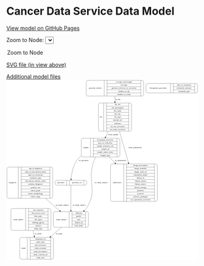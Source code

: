 <link rel='stylesheet' href="assets/style.css">
<link rel='stylesheet' href="https://unpkg.com/leaflet@1.5.1/dist/leaflet.css" integrity="sha512-xwE/Az9zrjBIphAcBb3F6JVqxf46+CDLwfLMHloNu6KEQCAWi6HcDUbeOfBIptF7tcCzusKFjFw2yuvEpDL9wQ==" crossorigin="">
<script type="text/javascript" src="https://code.jquery.com/jquery-3.2.1.min.js"></script>
<script type="text/javascript"  src="https://unpkg.com/leaflet@1.5.1/dist/leaflet.js"></script>
<script type="text/javascript" src="assets/actions.js"></script>

Cancer Data Service Data Model
==============================

[View model on GitHub Pages](https://cbiit.github.io/cds-model)



Zoom to Node: <select id="node_select">
  <option value="">Zoom to Node</option>
</select>
<div id="model"></div>

<p>
<a href="./model-desc/cds-model.svg">SVG file (in view above)</a>
<p>
<a href="./model-desc">Additional model files</a>
<svg width="1416pt" height="1327pt"
 viewBox="0.00 0.00 1415.50 1327.00" xmlns="http://www.w3.org/2000/svg" xmlns:xlink="http://www.w3.org/1999/xlink">
<g id="graph0" class="graph" transform="scale(1 1) rotate(0) translate(4 1323)">
<title>Perl</title>
<polygon fill="#ffffff" stroke="transparent" points="-4,4 -4,-1323 1411.5,-1323 1411.5,4 -4,4"/>
<!-- file -->
<g id="node1" class="node">
<title>file</title>
<path fill="none" stroke="#000000" d="M686.5,-944.5C686.5,-944.5 907.5,-944.5 907.5,-944.5 913.5,-944.5 919.5,-950.5 919.5,-956.5 919.5,-956.5 919.5,-1139.5 919.5,-1139.5 919.5,-1145.5 913.5,-1151.5 907.5,-1151.5 907.5,-1151.5 686.5,-1151.5 686.5,-1151.5 680.5,-1151.5 674.5,-1145.5 674.5,-1139.5 674.5,-1139.5 674.5,-956.5 674.5,-956.5 674.5,-950.5 680.5,-944.5 686.5,-944.5"/>
<text text-anchor="middle" x="694" y="-1044.3" font-family="Times,serif" font-size="14.00" fill="#000000">file</text>
<polyline fill="none" stroke="#000000" points="713.5,-944.5 713.5,-1151.5 "/>
<text text-anchor="middle" x="724" y="-1044.3" font-family="Times,serif" font-size="14.00" fill="#000000"> </text>
<polyline fill="none" stroke="#000000" points="734.5,-944.5 734.5,-1151.5 "/>
<text text-anchor="middle" x="816.5" y="-1136.3" font-family="Times,serif" font-size="14.00" fill="#000000">drs_url</text>
<polyline fill="none" stroke="#000000" points="734.5,-1128.5 898.5,-1128.5 "/>
<text text-anchor="middle" x="816.5" y="-1113.3" font-family="Times,serif" font-size="14.00" fill="#000000">file_description</text>
<polyline fill="none" stroke="#000000" points="734.5,-1105.5 898.5,-1105.5 "/>
<text text-anchor="middle" x="816.5" y="-1090.3" font-family="Times,serif" font-size="14.00" fill="#000000">file_name</text>
<polyline fill="none" stroke="#000000" points="734.5,-1082.5 898.5,-1082.5 "/>
<text text-anchor="middle" x="816.5" y="-1067.3" font-family="Times,serif" font-size="14.00" fill="#000000">file_size</text>
<polyline fill="none" stroke="#000000" points="734.5,-1059.5 898.5,-1059.5 "/>
<text text-anchor="middle" x="816.5" y="-1044.3" font-family="Times,serif" font-size="14.00" fill="#000000">file_type</text>
<polyline fill="none" stroke="#000000" points="734.5,-1036.5 898.5,-1036.5 "/>
<text text-anchor="middle" x="816.5" y="-1021.3" font-family="Times,serif" font-size="14.00" fill="#000000">internal_url</text>
<polyline fill="none" stroke="#000000" points="734.5,-1013.5 898.5,-1013.5 "/>
<text text-anchor="middle" x="816.5" y="-998.3" font-family="Times,serif" font-size="14.00" fill="#000000">md5sum</text>
<polyline fill="none" stroke="#000000" points="734.5,-990.5 898.5,-990.5 "/>
<text text-anchor="middle" x="816.5" y="-975.3" font-family="Times,serif" font-size="14.00" fill="#000000">sra_run_accession</text>
<polyline fill="none" stroke="#000000" points="734.5,-967.5 898.5,-967.5 "/>
<text text-anchor="middle" x="816.5" y="-952.3" font-family="Times,serif" font-size="14.00" fill="#000000">sra_study_accession</text>
<polyline fill="none" stroke="#000000" points="898.5,-944.5 898.5,-1151.5 "/>
<text text-anchor="middle" x="909" y="-1044.3" font-family="Times,serif" font-size="14.00" fill="#000000"> </text>
</g>
<!-- sample -->
<g id="node4" class="node">
<title>sample</title>
<path fill="none" stroke="#000000" d="M560.5,-754.5C560.5,-754.5 821.5,-754.5 821.5,-754.5 827.5,-754.5 833.5,-760.5 833.5,-766.5 833.5,-766.5 833.5,-880.5 833.5,-880.5 833.5,-886.5 827.5,-892.5 821.5,-892.5 821.5,-892.5 560.5,-892.5 560.5,-892.5 554.5,-892.5 548.5,-886.5 548.5,-880.5 548.5,-880.5 548.5,-766.5 548.5,-766.5 548.5,-760.5 554.5,-754.5 560.5,-754.5"/>
<text text-anchor="middle" x="582.5" y="-819.8" font-family="Times,serif" font-size="14.00" fill="#000000">sample</text>
<polyline fill="none" stroke="#000000" points="616.5,-754.5 616.5,-892.5 "/>
<text text-anchor="middle" x="627" y="-819.8" font-family="Times,serif" font-size="14.00" fill="#000000"> </text>
<polyline fill="none" stroke="#000000" points="637.5,-754.5 637.5,-892.5 "/>
<text text-anchor="middle" x="725" y="-877.3" font-family="Times,serif" font-size="14.00" fill="#000000">biosample_accession</text>
<polyline fill="none" stroke="#000000" points="637.5,-869.5 812.5,-869.5 "/>
<text text-anchor="middle" x="725" y="-854.3" font-family="Times,serif" font-size="14.00" fill="#000000">days_to_collection</text>
<polyline fill="none" stroke="#000000" points="637.5,-846.5 812.5,-846.5 "/>
<text text-anchor="middle" x="725" y="-831.3" font-family="Times,serif" font-size="14.00" fill="#000000">sample_anatomic_site</text>
<polyline fill="none" stroke="#000000" points="637.5,-823.5 812.5,-823.5 "/>
<text text-anchor="middle" x="725" y="-808.3" font-family="Times,serif" font-size="14.00" fill="#000000">sample_id</text>
<polyline fill="none" stroke="#000000" points="637.5,-800.5 812.5,-800.5 "/>
<text text-anchor="middle" x="725" y="-785.3" font-family="Times,serif" font-size="14.00" fill="#000000">sample_tumor_status</text>
<polyline fill="none" stroke="#000000" points="637.5,-777.5 812.5,-777.5 "/>
<text text-anchor="middle" x="725" y="-762.3" font-family="Times,serif" font-size="14.00" fill="#000000">sample_type</text>
<polyline fill="none" stroke="#000000" points="812.5,-754.5 812.5,-892.5 "/>
<text text-anchor="middle" x="823" y="-819.8" font-family="Times,serif" font-size="14.00" fill="#000000"> </text>
</g>
<!-- file&#45;&gt;sample -->
<g id="edge5" class="edge">
<title>file&#45;&gt;sample</title>
<path fill="none" stroke="#000000" d="M748.0336,-944.2929C741.3343,-930.1042 734.5485,-915.7323 728.1077,-902.0913"/>
<polygon fill="#000000" stroke="#000000" points="731.1437,-900.3238 723.7091,-892.7754 724.8138,-903.3125 731.1437,-900.3238"/>
<text text-anchor="middle" x="784.5" y="-914.8" font-family="Times,serif" font-size="14.00" fill="#000000">from_sample</text>
</g>
<!-- submission -->
<g id="node8" class="node">
<title>submission</title>
<path fill="none" stroke="#000000" d="M776.5,-426.5C776.5,-426.5 1097.5,-426.5 1097.5,-426.5 1103.5,-426.5 1109.5,-432.5 1109.5,-438.5 1109.5,-438.5 1109.5,-690.5 1109.5,-690.5 1109.5,-696.5 1103.5,-702.5 1097.5,-702.5 1097.5,-702.5 776.5,-702.5 776.5,-702.5 770.5,-702.5 764.5,-696.5 764.5,-690.5 764.5,-690.5 764.5,-438.5 764.5,-438.5 764.5,-432.5 770.5,-426.5 776.5,-426.5"/>
<text text-anchor="middle" x="813" y="-560.8" font-family="Times,serif" font-size="14.00" fill="#000000">submission</text>
<polyline fill="none" stroke="#000000" points="861.5,-426.5 861.5,-702.5 "/>
<text text-anchor="middle" x="872" y="-560.8" font-family="Times,serif" font-size="14.00" fill="#000000"> </text>
<polyline fill="none" stroke="#000000" points="882.5,-426.5 882.5,-702.5 "/>
<text text-anchor="middle" x="985.5" y="-687.3" font-family="Times,serif" font-size="14.00" fill="#000000">design_description</text>
<polyline fill="none" stroke="#000000" points="882.5,-679.5 1088.5,-679.5 "/>
<text text-anchor="middle" x="985.5" y="-664.3" font-family="Times,serif" font-size="14.00" fill="#000000">image_modality</text>
<polyline fill="none" stroke="#000000" points="882.5,-656.5 1088.5,-656.5 "/>
<text text-anchor="middle" x="985.5" y="-641.3" font-family="Times,serif" font-size="14.00" fill="#000000">image_series_id</text>
<polyline fill="none" stroke="#000000" points="882.5,-633.5 1088.5,-633.5 "/>
<text text-anchor="middle" x="985.5" y="-618.3" font-family="Times,serif" font-size="14.00" fill="#000000">instrument_model</text>
<polyline fill="none" stroke="#000000" points="882.5,-610.5 1088.5,-610.5 "/>
<text text-anchor="middle" x="985.5" y="-595.3" font-family="Times,serif" font-size="14.00" fill="#000000">library_id</text>
<polyline fill="none" stroke="#000000" points="882.5,-587.5 1088.5,-587.5 "/>
<text text-anchor="middle" x="985.5" y="-572.3" font-family="Times,serif" font-size="14.00" fill="#000000">library_layout</text>
<polyline fill="none" stroke="#000000" points="882.5,-564.5 1088.5,-564.5 "/>
<text text-anchor="middle" x="985.5" y="-549.3" font-family="Times,serif" font-size="14.00" fill="#000000">library_source</text>
<polyline fill="none" stroke="#000000" points="882.5,-541.5 1088.5,-541.5 "/>
<text text-anchor="middle" x="985.5" y="-526.3" font-family="Times,serif" font-size="14.00" fill="#000000">library_strategy</text>
<polyline fill="none" stroke="#000000" points="882.5,-518.5 1088.5,-518.5 "/>
<text text-anchor="middle" x="985.5" y="-503.3" font-family="Times,serif" font-size="14.00" fill="#000000">platform</text>
<polyline fill="none" stroke="#000000" points="882.5,-495.5 1088.5,-495.5 "/>
<text text-anchor="middle" x="985.5" y="-480.3" font-family="Times,serif" font-size="14.00" fill="#000000">protocol</text>
<polyline fill="none" stroke="#000000" points="882.5,-472.5 1088.5,-472.5 "/>
<text text-anchor="middle" x="985.5" y="-457.3" font-family="Times,serif" font-size="14.00" fill="#000000">software_packages</text>
<polyline fill="none" stroke="#000000" points="882.5,-449.5 1088.5,-449.5 "/>
<text text-anchor="middle" x="985.5" y="-434.3" font-family="Times,serif" font-size="14.00" fill="#000000">sra_experiment_accession</text>
<polyline fill="none" stroke="#000000" points="1088.5,-426.5 1088.5,-702.5 "/>
<text text-anchor="middle" x="1099" y="-560.8" font-family="Times,serif" font-size="14.00" fill="#000000"> </text>
</g>
<!-- file&#45;&gt;submission -->
<g id="edge1" class="edge">
<title>file&#45;&gt;submission</title>
<path fill="none" stroke="#000000" d="M829.517,-944.2257C831.3876,-938.0636 833.2272,-931.9532 835,-926 855.845,-856.0014 877.9742,-778.0578 896.274,-712.5195"/>
<polygon fill="#000000" stroke="#000000" points="899.7456,-713.0999 899.0612,-702.5272 893.003,-711.219 899.7456,-713.0999"/>
<text text-anchor="middle" x="946" y="-819.8" font-family="Times,serif" font-size="14.00" fill="#000000">from_submission</text>
</g>
<!-- genomic_details -->
<g id="node2" class="node">
<title>genomic_details</title>
<path fill="none" stroke="#000000" d="M597,-1203.5C597,-1203.5 997,-1203.5 997,-1203.5 1003,-1203.5 1009,-1209.5 1009,-1215.5 1009,-1215.5 1009,-1306.5 1009,-1306.5 1009,-1312.5 1003,-1318.5 997,-1318.5 997,-1318.5 597,-1318.5 597,-1318.5 591,-1318.5 585,-1312.5 585,-1306.5 585,-1306.5 585,-1215.5 585,-1215.5 585,-1209.5 591,-1203.5 597,-1203.5"/>
<text text-anchor="middle" x="651.5" y="-1257.3" font-family="Times,serif" font-size="14.00" fill="#000000">genomic_details</text>
<polyline fill="none" stroke="#000000" points="718,-1203.5 718,-1318.5 "/>
<text text-anchor="middle" x="728.5" y="-1257.3" font-family="Times,serif" font-size="14.00" fill="#000000"> </text>
<polyline fill="none" stroke="#000000" points="739,-1203.5 739,-1318.5 "/>
<text text-anchor="middle" x="863.5" y="-1303.3" font-family="Times,serif" font-size="14.00" fill="#000000">average_read_length</text>
<polyline fill="none" stroke="#000000" points="739,-1295.5 988,-1295.5 "/>
<text text-anchor="middle" x="863.5" y="-1280.3" font-family="Times,serif" font-size="14.00" fill="#000000">coverage</text>
<polyline fill="none" stroke="#000000" points="739,-1272.5 988,-1272.5 "/>
<text text-anchor="middle" x="863.5" y="-1257.3" font-family="Times,serif" font-size="14.00" fill="#000000">genome_reference_or_accession</text>
<polyline fill="none" stroke="#000000" points="739,-1249.5 988,-1249.5 "/>
<text text-anchor="middle" x="863.5" y="-1234.3" font-family="Times,serif" font-size="14.00" fill="#000000">number_of_bp</text>
<polyline fill="none" stroke="#000000" points="739,-1226.5 988,-1226.5 "/>
<text text-anchor="middle" x="863.5" y="-1211.3" font-family="Times,serif" font-size="14.00" fill="#000000">number_of_reads</text>
<polyline fill="none" stroke="#000000" points="988,-1203.5 988,-1318.5 "/>
<text text-anchor="middle" x="998.5" y="-1257.3" font-family="Times,serif" font-size="14.00" fill="#000000"> </text>
</g>
<!-- genomic_details&#45;&gt;file -->
<g id="edge2" class="edge">
<title>genomic_details&#45;&gt;file</title>
<path fill="none" stroke="#000000" d="M797,-1203.3591C797,-1190.3456 797,-1176.0895 797,-1161.6573"/>
<polygon fill="#000000" stroke="#000000" points="800.5001,-1161.6507 797,-1151.6508 793.5001,-1161.6508 800.5001,-1161.6507"/>
<text text-anchor="middle" x="819" y="-1173.8" font-family="Times,serif" font-size="14.00" fill="#000000">of_file</text>
</g>
<!-- specimen -->
<g id="node3" class="node">
<title>specimen</title>
<path fill="none" stroke="#000000" d="M367.5,-546.5C367.5,-546.5 576.5,-546.5 576.5,-546.5 582.5,-546.5 588.5,-552.5 588.5,-558.5 588.5,-558.5 588.5,-570.5 588.5,-570.5 588.5,-576.5 582.5,-582.5 576.5,-582.5 576.5,-582.5 367.5,-582.5 367.5,-582.5 361.5,-582.5 355.5,-576.5 355.5,-570.5 355.5,-570.5 355.5,-558.5 355.5,-558.5 355.5,-552.5 361.5,-546.5 367.5,-546.5"/>
<text text-anchor="middle" x="398" y="-560.8" font-family="Times,serif" font-size="14.00" fill="#000000">specimen</text>
<polyline fill="none" stroke="#000000" points="440.5,-546.5 440.5,-582.5 "/>
<text text-anchor="middle" x="451" y="-560.8" font-family="Times,serif" font-size="14.00" fill="#000000"> </text>
<polyline fill="none" stroke="#000000" points="461.5,-546.5 461.5,-582.5 "/>
<text text-anchor="middle" x="514.5" y="-560.8" font-family="Times,serif" font-size="14.00" fill="#000000">specimen_id</text>
<polyline fill="none" stroke="#000000" points="567.5,-546.5 567.5,-582.5 "/>
<text text-anchor="middle" x="578" y="-560.8" font-family="Times,serif" font-size="14.00" fill="#000000"> </text>
</g>
<!-- study_subject -->
<g id="node5" class="node">
<title>study_subject</title>
<path fill="none" stroke="#000000" d="M355,-236.5C355,-236.5 589,-236.5 589,-236.5 595,-236.5 601,-242.5 601,-248.5 601,-248.5 601,-339.5 601,-339.5 601,-345.5 595,-351.5 589,-351.5 589,-351.5 355,-351.5 355,-351.5 349,-351.5 343,-345.5 343,-339.5 343,-339.5 343,-248.5 343,-248.5 343,-242.5 349,-236.5 355,-236.5"/>
<text text-anchor="middle" x="401" y="-290.3" font-family="Times,serif" font-size="14.00" fill="#000000">study_subject</text>
<polyline fill="none" stroke="#000000" points="459,-236.5 459,-351.5 "/>
<text text-anchor="middle" x="469.5" y="-290.3" font-family="Times,serif" font-size="14.00" fill="#000000"> </text>
<polyline fill="none" stroke="#000000" points="480,-236.5 480,-351.5 "/>
<text text-anchor="middle" x="530" y="-336.3" font-family="Times,serif" font-size="14.00" fill="#000000">ethnicity</text>
<polyline fill="none" stroke="#000000" points="480,-328.5 580,-328.5 "/>
<text text-anchor="middle" x="530" y="-313.3" font-family="Times,serif" font-size="14.00" fill="#000000">gender</text>
<polyline fill="none" stroke="#000000" points="480,-305.5 580,-305.5 "/>
<text text-anchor="middle" x="530" y="-290.3" font-family="Times,serif" font-size="14.00" fill="#000000">race</text>
<polyline fill="none" stroke="#000000" points="480,-282.5 580,-282.5 "/>
<text text-anchor="middle" x="530" y="-267.3" font-family="Times,serif" font-size="14.00" fill="#000000">subject_id</text>
<polyline fill="none" stroke="#000000" points="480,-259.5 580,-259.5 "/>
<text text-anchor="middle" x="530" y="-244.3" font-family="Times,serif" font-size="14.00" fill="#000000">vital_status</text>
<polyline fill="none" stroke="#000000" points="580,-236.5 580,-351.5 "/>
<text text-anchor="middle" x="590.5" y="-290.3" font-family="Times,serif" font-size="14.00" fill="#000000"> </text>
</g>
<!-- specimen&#45;&gt;study_subject -->
<g id="edge7" class="edge">
<title>specimen&#45;&gt;study_subject</title>
<path fill="none" stroke="#000000" d="M472,-546.3317C472,-509.267 472,-423.2643 472,-361.9814"/>
<polygon fill="#000000" stroke="#000000" points="475.5001,-361.6079 472,-351.6079 468.5001,-361.608 475.5001,-361.6079"/>
<text text-anchor="middle" x="532.5" y="-396.8" font-family="Times,serif" font-size="14.00" fill="#000000">of_study_subject</text>
</g>
<!-- sample&#45;&gt;specimen -->
<g id="edge3" class="edge">
<title>sample&#45;&gt;specimen</title>
<path fill="none" stroke="#000000" d="M548.1255,-762.1176C538.1221,-754.3076 528.8934,-745.625 521,-736 486.6858,-694.1585 476.3862,-629.5272 473.3049,-592.7163"/>
<polygon fill="#000000" stroke="#000000" points="476.7914,-592.4021 472.5872,-582.6772 469.8093,-592.9013 476.7914,-592.4021"/>
<text text-anchor="middle" x="566" y="-724.8" font-family="Times,serif" font-size="14.00" fill="#000000">of_specimen</text>
</g>
<!-- sample&#45;&gt;study_subject -->
<g id="edge8" class="edge">
<title>sample&#45;&gt;study_subject</title>
<path fill="none" stroke="#000000" d="M654.3137,-754.1962C646.8954,-737.7849 639.8834,-720.0786 635,-703 596.8389,-569.5396 664.9405,-514.0456 597,-393 590.0092,-380.545 580.7591,-369.0891 570.4442,-358.7356"/>
<polygon fill="#000000" stroke="#000000" points="572.7899,-356.1359 563.1477,-351.7452 567.9473,-361.1905 572.7899,-356.1359"/>
<text text-anchor="middle" x="695.5" y="-560.8" font-family="Times,serif" font-size="14.00" fill="#000000">of_study_subject</text>
</g>
<!-- sample&#45;&gt;submission -->
<g id="edge4" class="edge">
<title>sample&#45;&gt;submission</title>
<path fill="none" stroke="#000000" d="M755.4403,-754.4782C765.966,-743.2671 776.7709,-731.7962 787,-721 790.3812,-717.4313 793.8078,-713.8194 797.2665,-710.1779"/>
<polygon fill="#000000" stroke="#000000" points="800.054,-712.3256 804.4067,-702.6661 794.9803,-707.5029 800.054,-712.3256"/>
<text text-anchor="middle" x="838" y="-724.8" font-family="Times,serif" font-size="14.00" fill="#000000">in_submission</text>
</g>
<!-- study -->
<g id="node9" class="node">
<title>study</title>
<path fill="none" stroke="#000000" d="M106.5,-.5C106.5,-.5 331.5,-.5 331.5,-.5 337.5,-.5 343.5,-6.5 343.5,-12.5 343.5,-12.5 343.5,-149.5 343.5,-149.5 343.5,-155.5 337.5,-161.5 331.5,-161.5 331.5,-161.5 106.5,-161.5 106.5,-161.5 100.5,-161.5 94.5,-155.5 94.5,-149.5 94.5,-149.5 94.5,-12.5 94.5,-12.5 94.5,-6.5 100.5,-.5 106.5,-.5"/>
<text text-anchor="middle" x="122.5" y="-77.3" font-family="Times,serif" font-size="14.00" fill="#000000">study</text>
<polyline fill="none" stroke="#000000" points="150.5,-.5 150.5,-161.5 "/>
<text text-anchor="middle" x="161" y="-77.3" font-family="Times,serif" font-size="14.00" fill="#000000"> </text>
<polyline fill="none" stroke="#000000" points="171.5,-.5 171.5,-161.5 "/>
<text text-anchor="middle" x="247" y="-146.3" font-family="Times,serif" font-size="14.00" fill="#000000">bioproject_id</text>
<polyline fill="none" stroke="#000000" points="171.5,-138.5 322.5,-138.5 "/>
<text text-anchor="middle" x="247" y="-123.3" font-family="Times,serif" font-size="14.00" fill="#000000">index_date</text>
<polyline fill="none" stroke="#000000" points="171.5,-115.5 322.5,-115.5 "/>
<text text-anchor="middle" x="247" y="-100.3" font-family="Times,serif" font-size="14.00" fill="#000000">phs_accession</text>
<polyline fill="none" stroke="#000000" points="171.5,-92.5 322.5,-92.5 "/>
<text text-anchor="middle" x="247" y="-77.3" font-family="Times,serif" font-size="14.00" fill="#000000">study_acronym</text>
<polyline fill="none" stroke="#000000" points="171.5,-69.5 322.5,-69.5 "/>
<text text-anchor="middle" x="247" y="-54.3" font-family="Times,serif" font-size="14.00" fill="#000000">study_description</text>
<polyline fill="none" stroke="#000000" points="171.5,-46.5 322.5,-46.5 "/>
<text text-anchor="middle" x="247" y="-31.3" font-family="Times,serif" font-size="14.00" fill="#000000">study_external_url</text>
<polyline fill="none" stroke="#000000" points="171.5,-23.5 322.5,-23.5 "/>
<text text-anchor="middle" x="247" y="-8.3" font-family="Times,serif" font-size="14.00" fill="#000000">study_title</text>
<polyline fill="none" stroke="#000000" points="322.5,-.5 322.5,-161.5 "/>
<text text-anchor="middle" x="333" y="-77.3" font-family="Times,serif" font-size="14.00" fill="#000000"> </text>
</g>
<!-- study_subject&#45;&gt;study -->
<g id="edge9" class="edge">
<title>study_subject&#45;&gt;study</title>
<path fill="none" stroke="#000000" d="M403.5346,-236.3591C378.7605,-215.5019 350.195,-191.4527 323.0537,-168.6025"/>
<polygon fill="#000000" stroke="#000000" points="324.9668,-165.638 315.0628,-161.875 320.4585,-170.9929 324.9668,-165.638"/>
<text text-anchor="middle" x="384.5" y="-183.8" font-family="Times,serif" font-size="14.00" fill="#000000">of_study</text>
</g>
<!-- diagnosis -->
<g id="node6" class="node">
<title>diagnosis</title>
<path fill="none" stroke="#000000" d="M12,-449.5C12,-449.5 326,-449.5 326,-449.5 332,-449.5 338,-455.5 338,-461.5 338,-461.5 338,-667.5 338,-667.5 338,-673.5 332,-679.5 326,-679.5 326,-679.5 12,-679.5 12,-679.5 6,-679.5 0,-673.5 0,-667.5 0,-667.5 0,-461.5 0,-461.5 0,-455.5 6,-449.5 12,-449.5"/>
<text text-anchor="middle" x="42" y="-560.8" font-family="Times,serif" font-size="14.00" fill="#000000">diagnosis</text>
<polyline fill="none" stroke="#000000" points="84,-449.5 84,-679.5 "/>
<text text-anchor="middle" x="94.5" y="-560.8" font-family="Times,serif" font-size="14.00" fill="#000000"> </text>
<polyline fill="none" stroke="#000000" points="105,-449.5 105,-679.5 "/>
<text text-anchor="middle" x="211" y="-664.3" font-family="Times,serif" font-size="14.00" fill="#000000">age_at_diagnosis</text>
<polyline fill="none" stroke="#000000" points="105,-656.5 317,-656.5 "/>
<text text-anchor="middle" x="211" y="-641.3" font-family="Times,serif" font-size="14.00" fill="#000000">days_to_last_known_status</text>
<polyline fill="none" stroke="#000000" points="105,-633.5 317,-633.5 "/>
<text text-anchor="middle" x="211" y="-618.3" font-family="Times,serif" font-size="14.00" fill="#000000">days_to_recurrence</text>
<polyline fill="none" stroke="#000000" points="105,-610.5 317,-610.5 "/>
<text text-anchor="middle" x="211" y="-595.3" font-family="Times,serif" font-size="14.00" fill="#000000">incidence_type</text>
<polyline fill="none" stroke="#000000" points="105,-587.5 317,-587.5 "/>
<text text-anchor="middle" x="211" y="-572.3" font-family="Times,serif" font-size="14.00" fill="#000000">last_known_disease_status</text>
<polyline fill="none" stroke="#000000" points="105,-564.5 317,-564.5 "/>
<text text-anchor="middle" x="211" y="-549.3" font-family="Times,serif" font-size="14.00" fill="#000000">primary_diagnosis</text>
<polyline fill="none" stroke="#000000" points="105,-541.5 317,-541.5 "/>
<text text-anchor="middle" x="211" y="-526.3" font-family="Times,serif" font-size="14.00" fill="#000000">primary_site</text>
<polyline fill="none" stroke="#000000" points="105,-518.5 317,-518.5 "/>
<text text-anchor="middle" x="211" y="-503.3" font-family="Times,serif" font-size="14.00" fill="#000000">tumor_grade</text>
<polyline fill="none" stroke="#000000" points="105,-495.5 317,-495.5 "/>
<text text-anchor="middle" x="211" y="-480.3" font-family="Times,serif" font-size="14.00" fill="#000000">tumor_morphology</text>
<polyline fill="none" stroke="#000000" points="105,-472.5 317,-472.5 "/>
<text text-anchor="middle" x="211" y="-457.3" font-family="Times,serif" font-size="14.00" fill="#000000">tumor_stage</text>
<polyline fill="none" stroke="#000000" points="317,-449.5 317,-679.5 "/>
<text text-anchor="middle" x="327.5" y="-560.8" font-family="Times,serif" font-size="14.00" fill="#000000"> </text>
</g>
<!-- diagnosis&#45;&gt;study_subject -->
<g id="edge6" class="edge">
<title>diagnosis&#45;&gt;study_subject</title>
<path fill="none" stroke="#000000" d="M285.258,-449.3853C305.5286,-430.2139 326.6451,-410.7923 347,-393 360.2776,-381.394 374.6874,-369.4338 388.8438,-358.0144"/>
<polygon fill="#000000" stroke="#000000" points="391.0645,-360.7199 396.6735,-351.7316 386.6836,-355.2603 391.0645,-360.7199"/>
<text text-anchor="middle" x="407.5" y="-396.8" font-family="Times,serif" font-size="14.00" fill="#000000">of_study_subject</text>
</g>
<!-- study_admin -->
<g id="node7" class="node">
<title>study_admin</title>
<path fill="none" stroke="#000000" d="M41.5,-213.5C41.5,-213.5 312.5,-213.5 312.5,-213.5 318.5,-213.5 324.5,-219.5 324.5,-225.5 324.5,-225.5 324.5,-362.5 324.5,-362.5 324.5,-368.5 318.5,-374.5 312.5,-374.5 312.5,-374.5 41.5,-374.5 41.5,-374.5 35.5,-374.5 29.5,-368.5 29.5,-362.5 29.5,-362.5 29.5,-225.5 29.5,-225.5 29.5,-219.5 35.5,-213.5 41.5,-213.5"/>
<text text-anchor="middle" x="83.5" y="-290.3" font-family="Times,serif" font-size="14.00" fill="#000000">study_admin</text>
<polyline fill="none" stroke="#000000" points="137.5,-213.5 137.5,-374.5 "/>
<text text-anchor="middle" x="148" y="-290.3" font-family="Times,serif" font-size="14.00" fill="#000000"> </text>
<polyline fill="none" stroke="#000000" points="158.5,-213.5 158.5,-374.5 "/>
<text text-anchor="middle" x="231" y="-359.3" font-family="Times,serif" font-size="14.00" fill="#000000">cds_requestor</text>
<polyline fill="none" stroke="#000000" points="158.5,-351.5 303.5,-351.5 "/>
<text text-anchor="middle" x="231" y="-336.3" font-family="Times,serif" font-size="14.00" fill="#000000">data_access_level</text>
<polyline fill="none" stroke="#000000" points="158.5,-328.5 303.5,-328.5 "/>
<text text-anchor="middle" x="231" y="-313.3" font-family="Times,serif" font-size="14.00" fill="#000000">data_types</text>
<polyline fill="none" stroke="#000000" points="158.5,-305.5 303.5,-305.5 "/>
<text text-anchor="middle" x="231" y="-290.3" font-family="Times,serif" font-size="14.00" fill="#000000">file_types</text>
<polyline fill="none" stroke="#000000" points="158.5,-282.5 303.5,-282.5 "/>
<text text-anchor="middle" x="231" y="-267.3" font-family="Times,serif" font-size="14.00" fill="#000000">funding_agency</text>
<polyline fill="none" stroke="#000000" points="158.5,-259.5 303.5,-259.5 "/>
<text text-anchor="middle" x="231" y="-244.3" font-family="Times,serif" font-size="14.00" fill="#000000">species</text>
<polyline fill="none" stroke="#000000" points="158.5,-236.5 303.5,-236.5 "/>
<text text-anchor="middle" x="231" y="-221.3" font-family="Times,serif" font-size="14.00" fill="#000000">study_type</text>
<polyline fill="none" stroke="#000000" points="303.5,-213.5 303.5,-374.5 "/>
<text text-anchor="middle" x="314" y="-290.3" font-family="Times,serif" font-size="14.00" fill="#000000"> </text>
</g>
<!-- study_admin&#45;&gt;study -->
<g id="edge10" class="edge">
<title>study_admin&#45;&gt;study</title>
<path fill="none" stroke="#000000" d="M192.8784,-213.4738C195.5702,-199.8228 198.3815,-185.5654 201.1204,-171.6753"/>
<polygon fill="#000000" stroke="#000000" points="204.5984,-172.1283 203.0991,-161.64 197.7306,-170.774 204.5984,-172.1283"/>
<text text-anchor="middle" x="230.5" y="-183.8" font-family="Times,serif" font-size="14.00" fill="#000000">of_study</text>
</g>
<!-- therapeutic_procedure -->
<g id="node10" class="node">
<title>therapeutic_procedure</title>
<path fill="none" stroke="#000000" d="M1038.5,-1226.5C1038.5,-1226.5 1395.5,-1226.5 1395.5,-1226.5 1401.5,-1226.5 1407.5,-1232.5 1407.5,-1238.5 1407.5,-1238.5 1407.5,-1283.5 1407.5,-1283.5 1407.5,-1289.5 1401.5,-1295.5 1395.5,-1295.5 1395.5,-1295.5 1038.5,-1295.5 1038.5,-1295.5 1032.5,-1295.5 1026.5,-1289.5 1026.5,-1283.5 1026.5,-1283.5 1026.5,-1238.5 1026.5,-1238.5 1026.5,-1232.5 1032.5,-1226.5 1038.5,-1226.5"/>
<text text-anchor="middle" x="1117" y="-1257.3" font-family="Times,serif" font-size="14.00" fill="#000000">therapeutic_procedure</text>
<polyline fill="none" stroke="#000000" points="1207.5,-1226.5 1207.5,-1295.5 "/>
<text text-anchor="middle" x="1218" y="-1257.3" font-family="Times,serif" font-size="14.00" fill="#000000"> </text>
<polyline fill="none" stroke="#000000" points="1228.5,-1226.5 1228.5,-1295.5 "/>
<text text-anchor="middle" x="1307.5" y="-1280.3" font-family="Times,serif" font-size="14.00" fill="#000000">days_to_treatment</text>
<polyline fill="none" stroke="#000000" points="1228.5,-1272.5 1386.5,-1272.5 "/>
<text text-anchor="middle" x="1307.5" y="-1257.3" font-family="Times,serif" font-size="14.00" fill="#000000">treatment_outcome</text>
<polyline fill="none" stroke="#000000" points="1228.5,-1249.5 1386.5,-1249.5 "/>
<text text-anchor="middle" x="1307.5" y="-1234.3" font-family="Times,serif" font-size="14.00" fill="#000000">treatment_type</text>
<polyline fill="none" stroke="#000000" points="1386.5,-1226.5 1386.5,-1295.5 "/>
<text text-anchor="middle" x="1397" y="-1257.3" font-family="Times,serif" font-size="14.00" fill="#000000"> </text>
</g>
</g>
</svg>

